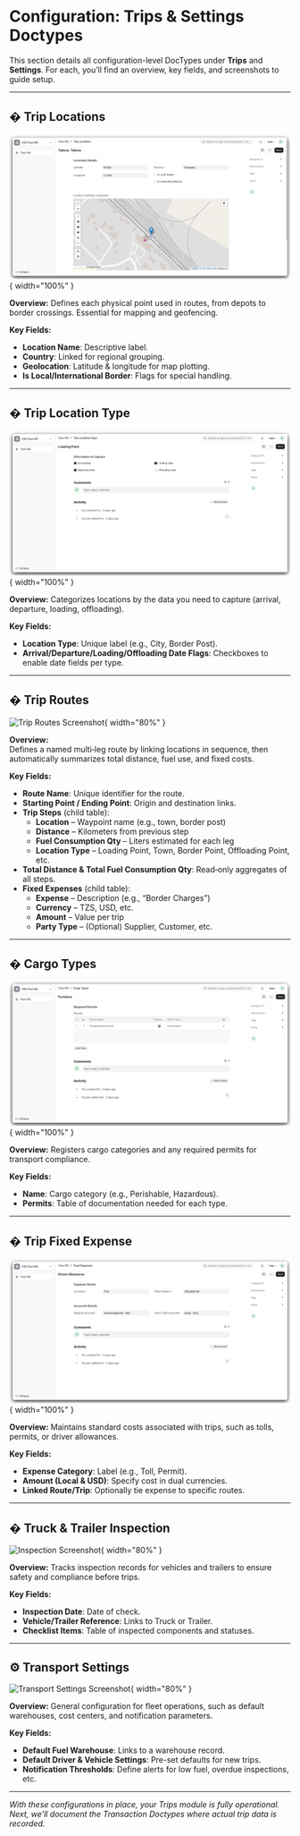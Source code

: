# Configuration: Trips & Settings Doctypes

This section details all configuration-level DocTypes under **Trips** and **Settings**. For each, you’ll find an overview, key fields, and screenshots to guide setup.

---

## �️ Trip Locations

![Trip Locations Screenshot](../assets/trip_locations.png){ width="100%" }

**Overview:**
Defines each physical point used in routes, from depots to border crossings. Essential for mapping and geofencing.

**Key Fields:**

* **Location Name**: Descriptive label.
* **Country**: Linked for regional grouping.
* **Geolocation**: Latitude & longitude for map plotting.
* **Is Local/International Border**: Flags for special handling.

---

## � Trip Location Type

![Trip Location Type Screenshot](../assets/trip_location_type.png){ width="100%" }

**Overview:**
Categorizes locations by the data you need to capture (arrival, departure, loading, offloading).</p>

**Key Fields:**

* **Location Type**: Unique label (e.g., City, Border Post).
* **Arrival/Departure/Loading/Offloading Date Flags**: Checkboxes to enable date fields per type.

---

## � Trip Routes

![Trip Routes Screenshot](../assets/screenshots/trip_routes.png){ width="80%" }

**Overview:**  
Defines a named multi‑leg route by linking locations in sequence, then automatically summarizes total distance, fuel use, and fixed costs.

**Key Fields:**

* **Route Name**: Unique identifier for the route.  
* **Starting Point / Ending Point**: Origin and destination links.  
* **Trip Steps** (child table):  
  * **Location** – Waypoint name (e.g., town, border post)  
  * **Distance** – Kilometers from previous step  
  * **Fuel Consumption Qty** – Liters estimated for each leg  
  * **Location Type** – Loading Point, Town, Border Point, Offloading Point, etc.  
* **Total Distance & Total Fuel Consumption Qty**: Read‑only aggregates of all steps.  
* **Fixed Expenses** (child table):  
  * **Expense** – Description (e.g., “Border Charges”)  
  * **Currency** – TZS, USD, etc.  
  * **Amount** – Value per trip  
  * **Party Type** – (Optional) Supplier, Customer, etc.  

---

## � Cargo Types

![Cargo Types Screenshot](../assets/cargo_types.png){ width="100%" }

**Overview:**
Registers cargo categories and any required permits for transport compliance.</p>

**Key Fields:**

* **Name**: Cargo category (e.g., Perishable, Hazardous).
* **Permits**: Table of documentation needed for each type.

---

## � Trip Fixed Expense

![Trip Fixed Expense Screenshot](../assets/trip_fixed_expense.png){ width="100%" }

**Overview:**
Maintains standard costs associated with trips, such as tolls, permits, or driver allowances.</p>

**Key Fields:**

* **Expense Category**: Label (e.g., Toll, Permit).
* **Amount (Local & USD)**: Specify cost in dual currencies.
* **Linked Route/Trip**: Optionally tie expense to specific routes.

---

## � Truck & Trailer Inspection

![Inspection Screenshot](assets/screenshots/inspection.png){ width="80%" }

**Overview:**
Tracks inspection records for vehicles and trailers to ensure safety and compliance before trips.</p>

**Key Fields:**

* **Inspection Date**: Date of check.
* **Vehicle/Trailer Reference**: Links to Truck or Trailer.
* **Checklist Items**: Table of inspected components and statuses.

---

## ⚙️ Transport Settings

![Transport Settings Screenshot](assets/screenshots/transport_settings.png){ width="80%" }

**Overview:**
General configuration for fleet operations, such as default warehouses, cost centers, and notification parameters.</p>

**Key Fields:**

* **Default Fuel Warehouse**: Links to a warehouse record.
* **Default Driver & Vehicle Settings**: Pre-set defaults for new trips.
* **Notification Thresholds**: Define alerts for low fuel, overdue inspections, etc.

---

*With these configurations in place, your Trips module is fully operational. Next, we’ll document the Transaction Doctypes where actual trip data is recorded.*



